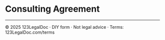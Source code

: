 # Consulting Agreement

---

© 2025 123LegalDoc · DIY form · Not legal advice · Terms: 123LegalDoc.com/terms
